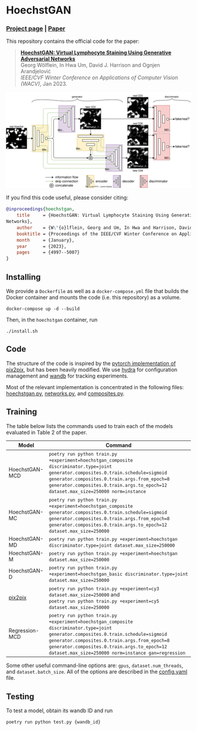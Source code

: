 # HoechstGAN

### [Project page](https://georg.woelflein.eu/hoechstgan) | [Paper](https://arxiv.org/abs/2210.06909)

This repository contains the official code for the paper:

> [**HoechstGAN: Virtual Lymphocyte Staining Using Generative Adversarial
> Networks**](https://arxiv.org/abs/2210.06909)  
> Georg Wölflein, In Hwa Um, David J. Harrison and Ognjen Arandjelović  
> _IEEE/CVF Winter Conference on Applications of Computer Vision (WACV)_, Jan 2023.

![](img/hoechstgan_notex.svg)

If you find this code useful, please consider citing:

```bibtex
@inproceedings{hoechstgan,
    title     = {HoechstGAN: Virtual Lymphocyte Staining Using Generative Adversarial
Networks},
    author    = {W\"{o}lflein, Georg and Um, In Hwa and Harrison, David J and Arandjelovi\'{c}, Ognjen},
    booktitle = {Proceedings of the IEEE/CVF Winter Conference on Applications of Computer Vision (WACV)},
    month     = {January},
    year      = {2023},
    pages     = {4997--5007}
}
```

## Installing

We provide a `Dockerfile` as well as a `docker-compose.yml` file that builds the Docker container and mounts the code (i.e. this repository) as a volume.

```
docker-compose up -d --build
```

Then, in the `hoechstgan` container, run

```
./install.sh
```

## Code

The structure of the code is inspired by the [pytorch implementation of pix2pix](https://github.com/junyanz/pytorch-CycleGAN-and-pix2pix), but has been heavily modified.
We use [hydra](https://hydra.cc) for configuration management and [wandb](http://wandb.ai) for tracking experiments.

Most of the relevant implementation is concentrated in the following files: [hoechstgan.py](hoechstgan/models/hoechstgan.py), [networks.py](hoechstgan/models/networks.py), and [composites.py](hoechstgan/util/composites.py).

## Training

The table below lists the commands used to train each of the models evaluated in Table 2 of the paper.

| Model                                       | Command                                                                                                                                                                                                                                                                                |
| ------------------------------------------- | -------------------------------------------------------------------------------------------------------------------------------------------------------------------------------------------------------------------------------------------------------------------------------------- |
| HoechstGAN-MCD                              | `poetry run python train.py +experiment=hoechstgan_composite discriminator.type=joint generator.composites.0.train.schedule=sigmoid generator.composites.0.train.args.from_epoch=8 generator.composites.0.train.args.to_epoch=12 dataset.max_size=250000 norm=instance`                |
| HoechstGAN-MC                               | `poetry run python train.py +experiment=hoechstgan_composite generator.composites.0.train.schedule=sigmoid generator.composites.0.train.args.from_epoch=8 generator.composites.0.train.args.to_epoch=12 dataset.max_size=250000`                                                       |
| HoechstGAN-MD                               | `poetry run python train.py +experiment=hoechstgan discriminator.type=joint dataset.max_size=250000`                                                                                                                                                                                   |
| HoechstGAN-M                                | `poetry run python train.py +experiment=hoechstgan dataset.max_size=250000`                                                                                                                                                                                                            |
| HoechstGAN-D                                | `poetry run python train.py +experiment=hoechstgan_basic discriminator.type=joint dataset.max_size=250000`                                                                                                                                                                             |
| [pix2pix](https://arxiv.org/abs/1611.07004) | `poetry run python train.py +experiment=cy3 dataset.max_size=250000` and <br> `poetry run python train.py +experiment=cy5 dataset.max_size=250000`                                                                                                                                     |
| Regression-MCD                              | `poetry run python train.py +experiment=hoechstgan_composite discriminator.type=joint generator.composites.0.train.schedule=sigmoid generator.composites.0.train.args.from_epoch=8 generator.composites.0.train.args.to_epoch=12 dataset.max_size=250000 norm=instance gan=regression` |

Some other useful command-line options are: `gpus`, `dataset.num_threads`, and `dataset.batch_size`.
All of the options are described in the [config.yaml](conf/config.yaml) file.

## Testing

To test a model, obtain its wandb ID and run

```
poetry run python test.py {wandb_id}
```
